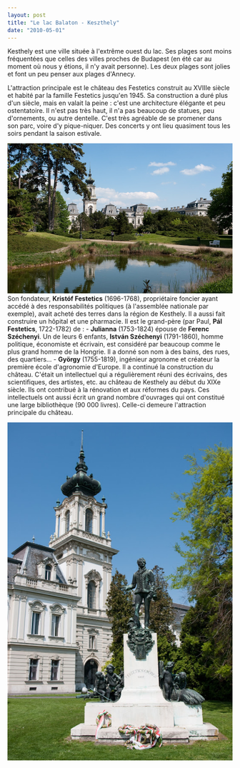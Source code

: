 ```yaml
---
layout: post
title: "Le lac Balaton - Keszthely"
date: "2010-05-01"
---
```


Kesthely est une ville située à l'extrême ouest du lac. Ses plages sont moins fréquentées que celles des villes proches de Budapest (en été car au moment où nous y étions, il n'y avait personne). Les deux plages sont jolies et font un peu penser aux plages d'Annecy.

L'attraction principale est le château des Festetics construit au XVIIIe siècle et habité par la famille Festetics jusqu'en 1945. Sa construction a duré plus d'un siècle, mais en valait la peine : c'est une architecture élégante et peu ostentatoire. Il n'est pas très haut, il n'a pas beaucoup de statues, peu d'ornements, ou autre dentelle. C'est très agréable de se promener dans son parc, voire d'y pique-niquer. Des concerts y ont lieu quasiment tous les soirs pendant la saison estivale.

![](/images/IMGP8573.jpg)  Son fondateur, **Kristóf Festetics** (1696-1768), propriétaire foncier ayant accédé à des responsabilités politiques (à l'assemblée nationale par exemple), avait acheté des terres dans la région de Kesthely. Il a aussi fait construire un hôpital et une pharmacie. Il est le grand-père (par Paul, **Pál Festetics**, 1722-1782) de : - **Julianna** (1753-1824) épouse de **Ferenc Széchenyi**. Un de leurs 6 enfants, **István Széchenyi** (1791-1860), homme politique, économiste et écrivain, est considéré par beaucoup comme le plus grand homme de la Hongrie. Il a donné son nom à des bains, des rues, des quartiers... - **György** (1755-1819), ingénieur agronome et créateur la première école d'agronomie d'Europe. Il a continué la construction du château. C'était un intellectuel qui a régulièrement réuni des écrivains, des scientifiques, des artistes, etc. au château de Kesthely au début du XIXe siècle. Ils ont contribué à la rénovation et aux réformes du pays. Ces intellectuels ont aussi écrit un grand nombre d'ouvrages qui ont constitué une large bibliothèque (90 000 livres). Celle-ci demeure l'attraction principale du château.

![](/images/IMGP8557.jpg)
